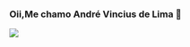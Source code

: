### Oii,Me chamo André Vincius de Lima 👋

<div>
<a href="https://github.com/AndreViniciusdeLima"/>
<img src="https://github-readme-stats.vercel.app/api?username=andreviniciusdelima&theme=dark&show_icons=true)"/>
</div>
